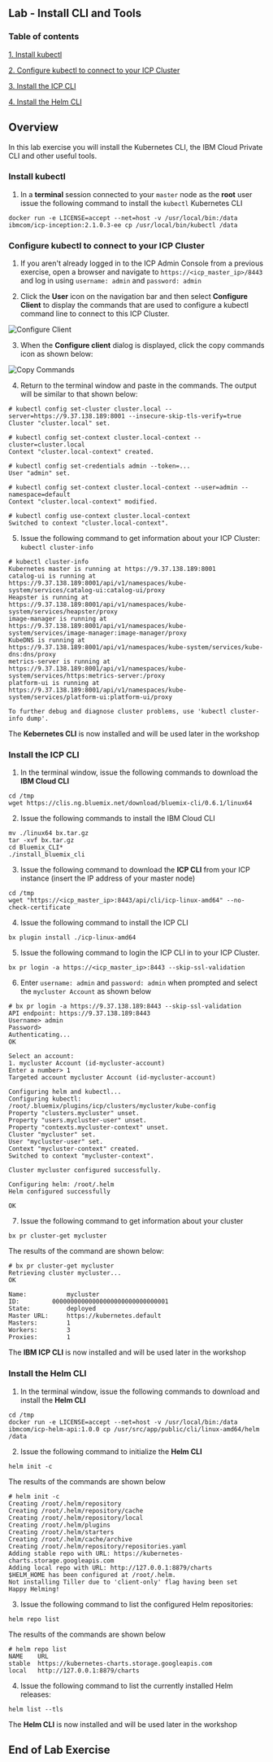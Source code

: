Lab - Install CLI and Tools
---

### Table of contents
[1. Install kubectl](#kubectl)

[2. Configure kubectl to connect to your ICP Cluster](#connect)

[3. Install the ICP CLI](#bxcli)

[4. Install the Helm CLI](#helm)

## Overview
In this lab exercise you will install the Kubernetes CLI, the IBM Cloud Private CLI and other useful tools.

### Install kubectl <a name="kubectl"></a>
1) In a **terminal** session connected to your `master` node as the **root** user issue the following command to install the `kubectl` Kubernetes CLI

```
docker run -e LICENSE=accept --net=host -v /usr/local/bin:/data ibmcom/icp-inception:2.1.0.3-ee cp /usr/local/bin/kubectl /data
```

### Configure kubectl to connect to your ICP Cluster <a name="connect"></a>
1) If you aren't already logged in to the ICP Admin Console from a previous exercise, open a browser and navigate to `https://<icp_master_ip>/8443` and log in using `username: admin` and `password: admin`

2) Click the **User** icon on the navigation bar and then select **Configure Client** to display the commands that are used to configure a kubectl command line to connect to this ICP Cluster.

![Configure Client](images/kubectl/configureclient.jpg)

3) When the **Configure client** dialog is displayed, click the copy commands icon as shown below:

![Copy Commands](images/kubectl/copycommands.jpg)

4) Return to the terminal window and paste in the commands. The output will be similar to that shown below:

```
# kubectl config set-cluster cluster.local --server=https://9.37.138.189:8001 --insecure-skip-tls-verify=true
Cluster "cluster.local" set.

# kubectl config set-context cluster.local-context --cluster=cluster.local
Context "cluster.local-context" created.

# kubectl config set-credentials admin --token=...
User "admin" set.

# kubectl config set-context cluster.local-context --user=admin --namespace=default
Context "cluster.local-context" modified.

# kubectl config use-context cluster.local-context
Switched to context "cluster.local-context".
```

5) Issue the following command to get information about your ICP Cluster: `kubectl cluster-info`

```
# kubectl cluster-info
Kubernetes master is running at https://9.37.138.189:8001
catalog-ui is running at https://9.37.138.189:8001/api/v1/namespaces/kube-system/services/catalog-ui:catalog-ui/proxy
Heapster is running at https://9.37.138.189:8001/api/v1/namespaces/kube-system/services/heapster/proxy
image-manager is running at https://9.37.138.189:8001/api/v1/namespaces/kube-system/services/image-manager:image-manager/proxy
KubeDNS is running at https://9.37.138.189:8001/api/v1/namespaces/kube-system/services/kube-dns:dns/proxy
metrics-server is running at https://9.37.138.189:8001/api/v1/namespaces/kube-system/services/https:metrics-server:/proxy
platform-ui is running at https://9.37.138.189:8001/api/v1/namespaces/kube-system/services/platform-ui:platform-ui/proxy

To further debug and diagnose cluster problems, use 'kubectl cluster-info dump'.
```

The **Kebernetes CLI** is now installed and will be used later in the workshop

### Install the ICP CLI <a name="bxcli"></a>
1) In the terminal window, issue the following commands to download the **IBM Cloud CLI**

```
cd /tmp
wget https://clis.ng.bluemix.net/download/bluemix-cli/0.6.1/linux64
```

2) Issue the following commands to install the IBM Cloud CLI

```
mv ./linux64 bx.tar.gz
tar -xvf bx.tar.gz
cd Bluemix_CLI*
./install_bluemix_cli
```

3) Issue the following command to download the **ICP CLI** from your ICP instance (insert the IP address of your master node)

```
cd /tmp
wget "https://<icp_master_ip>:8443/api/cli/icp-linux-amd64" --no-check-certificate
```
4) Issue the following command to install the ICP CLI

```
bx plugin install ./icp-linux-amd64
```

5) Issue the following command to login the ICP CLI in to your ICP Cluster.  

```
bx pr login -a https://<icp_master_ip>:8443 --skip-ssl-validation
```

6) Enter `username: admin` and `password: admin` when prompted and select the `mycluster Account` as shown below

```
# bx pr login -a https://9.37.138.189:8443 --skip-ssl-validation
API endpoint: https://9.37.138.189:8443
Username> admin
Password>
Authenticating...
OK

Select an account:
1. mycluster Account (id-mycluster-account)
Enter a number> 1
Targeted account mycluster Account (id-mycluster-account)

Configuring helm and kubectl...
Configuring kubectl: /root/.bluemix/plugins/icp/clusters/mycluster/kube-config
Property "clusters.mycluster" unset.
Property "users.mycluster-user" unset.
Property "contexts.mycluster-context" unset.
Cluster "mycluster" set.
User "mycluster-user" set.
Context "mycluster-context" created.
Switched to context "mycluster-context".

Cluster mycluster configured successfully.

Configuring helm: /root/.helm
Helm configured successfully

OK
```

7) Issue the following command to get information about your cluster

```
bx pr cluster-get mycluster
```

The results of the command are shown below:
```
# bx pr cluster-get mycluster
Retrieving cluster mycluster...
OK

Name:			mycluster
ID:			00000000000000000000000000000001
State:			deployed
Master URL:		https://kubernetes.default
Masters:		1
Workers:		3
Proxies:		1
```

The **IBM ICP CLI** is now installed and will be used later in the workshop

### Install the Helm CLI <a name="helm"></a>
1) In the terminal window, issue the following commands to download and install the **Helm CLI**

```
cd /tmp
docker run -e LICENSE=accept --net=host -v /usr/local/bin:/data ibmcom/icp-helm-api:1.0.0 cp /usr/src/app/public/cli/linux-amd64/helm /data
```

2) Issue the following command to initialize the **Helm CLI**
```
helm init -c
```

The results of the commands are shown below

```
# helm init -c
Creating /root/.helm/repository
Creating /root/.helm/repository/cache
Creating /root/.helm/repository/local
Creating /root/.helm/plugins
Creating /root/.helm/starters
Creating /root/.helm/cache/archive
Creating /root/.helm/repository/repositories.yaml
Adding stable repo with URL: https://kubernetes-charts.storage.googleapis.com
Adding local repo with URL: http://127.0.0.1:8879/charts
$HELM_HOME has been configured at /root/.helm.
Not installing Tiller due to 'client-only' flag having been set
Happy Helming!
```

3) Issue the following command to list the configured Helm repositories:

```
helm repo list
```

The results of the commands are shown below

```
# helm repo list
NAME   	URL                                                                                                                      
stable 	https://kubernetes-charts.storage.googleapis.com                                                                         
local  	http://127.0.0.1:8879/charts                              
```

4) Issue the following command to list the currently installed Helm releases:

```
helm list --tls
```

The **Helm CLI** is now installed and will be used later in the workshop


## End of Lab Exercise
